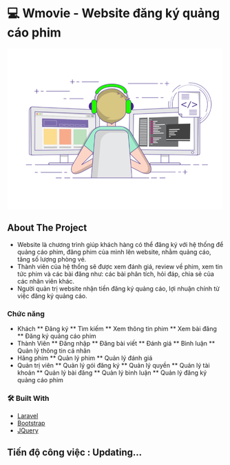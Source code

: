 # 💻 Wmovie - Website đăng ký quảng cáo phim
<img align="center" alt="GIF" src="https://raw.githubusercontent.com/devSouvik/devSouvik/master/gif3.gif" width="500"/>

## About The Project
* Website là chương trình giúp khách hàng có thể đăng ký với hệ thống để quảng cáo phim, đăng phim của mình lên website, nhằm quảng cáo, tăng số lượng phòng vé.
* Thành viên của hệ thống sẽ được xem đánh giá, review về phim, xem tin tức phim và các bài đăng như: các bài phân tích, hỏi đáp, chia sẻ của các nhân viên khác.
* Người quản trị website nhận tiền đăng ký quảng cáo, lợi nhuận chính từ việc đăng ký quảng cáo.

### Chức năng
*	Khách 
    **	Đăng ký
    **	Tìm kiếm
    **	Xem thông tin phim
    **	Xem bài đăng
    **	Đăng ký quảng cáo phim
*	Thành Viên
    **	Đăng nhập
    **	Đăng bài viết
    **	Đánh giá
    **	Bình luận
    **	Quản lý thông tin cá nhân
*	Hãng phim
    **	Quản lý phim
    **	Quản lý đánh giá
*	Quản trị viên
    **	Quản lý gói đăng ký
    **	Quản lý quyền
    **	Quản lý tài khoản
    **	Quản lý bài đăng
    **	Quản lý bình luận
    **	Quản lý đăng ký quảng cáo phim

### 🛠 Built With
* [Laravel](https://laravel.com)
* [Bootstrap](https://getbootstrap.com)
* [JQuery](https://jquery.com)

## Tiến độ công việc : Updating...
